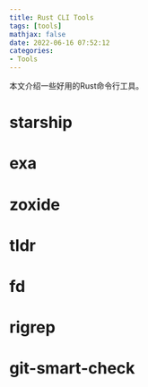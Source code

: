 ```yaml
---
title: Rust CLI Tools
tags: [tools]
mathjax: false
date: 2022-06-16 07:52:12
categories:
- Tools
---
```


本文介绍一些好用的Rust命令行工具。

<!--more-->

# starship

# exa

# zoxide

# tldr

# fd

# rigrep

# git-smart-check
